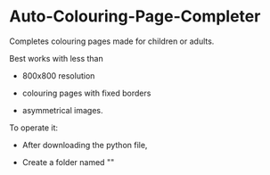# Auto-Colouring-Page-Completer
Completes colouring pages made for children or adults.

Best works with less than 

- 800x800 resolution

- colouring pages with fixed borders

- asymmetrical images.

To operate it:

- After downloading the python file,

- Create a folder named ""
